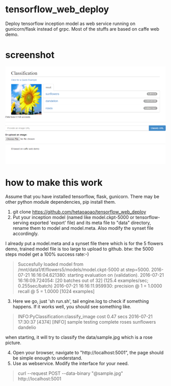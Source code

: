 # tensorflow_web_deploy
Deploy tensorflow inception model as web service running on gunicorn/flask instead of grpc.
Most of the stuffs are based on caffe web demo.

# screenshot
![Alt text](/screenshot.png?raw=true "screenshot")
# how to make this work
Assume that you have installed tensorflow, flask, gunicorn. There may be other python module dependencies, pip install them.

1. git clone https://github.com/hetaoaoao/tensorflow_web_deploy
2. Put your inception model (named like model.ckpt-5000 or tensorflow-serving exported 'export' file) and its meta file to "data"
directory, rename them to model and model.meta.  Also modify the synset file accordingly.

  I already put a model.meta and a synset file there which is for the 5 flowers demo, trained model file is too large to upload to github.
  btw: the 5000 steps model get a 100% success rate:-)
  > Succesfully loaded model from /mnt/data1/tf/flowers5/models/model.ckpt-5000 at step=5000.
  > 2016-07-21 16:16:04.621380: starting evaluation on (validation).
  > 2016-07-21 16:16:09.724054: [20 batches out of 32] (125.4 examples/sec; 0.255sec/batch)
  > 2016-07-21 16:16:11.959930: precision @ 1 = 1.0000 recall @ 5 = 1.0000 [1024 examples]
3. Here we go, just 'sh run.sh', tail engine.log to check if something happens.
    If it works well, you should see something like.
  > INFO:PyClassification:classify_image cost 0.47 secs
  > 2016-07-21 17:30:37 [4374] [INFO] sample testing complete roses sunflowers dandelio
    
  when starting, it will try to classify the data/sample.jpg which is a rose picture.

4. Open your browser, navigate to "http://localhost:5001", the page should be simple enough to understand.
5. Use as webservice. Modify the interface for your need.
   
  > curl --request POST --data-binary "@sample.jpg" http://localhost:5001
